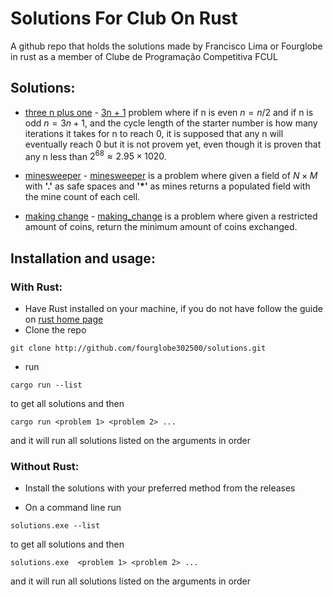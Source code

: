 # Solutions For Club On Rust

A github repo that holds the solutions made by Francisco Lima or Fourglobe in rust as a member of Clube de Programação Competitiva FCUL

## Solutions:

- [three n plus one](https://github.com/fourglobe302500/solutions/blob/master/src/problems/three_n_plus_one.rs) - [3n + 1](https://onlinejudge.org/index.php?option=com_onlinejudge&Itemid=8&category=3&page=show_problem&problem=36) problem where if n is even $n = n/2$ and if n is odd $n = 3n+1$, and the cycle length of the starter number is how many iterations it takes for n to reach 0, it is supposed that any n will eventually reach 0 but it is not provem yet, even though it is proven that any n less than $2^{68} ≈ 2.95×1020$.

- [minesweeper](https://github.com/fourglobe302500/solutions/blob/master/src/problems/minesweeper.rs) - [minesweeper](https://onlinejudge.org/index.php?option=com_onlinejudge&Itemid=8&category=29&page=show_problem&problem=1130) is a problem where given a field of $N×M$ with **'$`.`$'** as safe spaces and **'$`*`$'** as mines returns a populated field with the mine count of each cell.

- [making change](https://github.com/fourglobe302500/solutions/blob/master/src/problems/making_change.rs) - [making_change](https://onlinejudge.org/index.php?option=com_onlinejudge&Itemid=8&category=3&page=show_problem&problem=102) is a problem where given a restricted amount of coins, return the minimum amount of coins exchanged.

## Installation and usage:

### With Rust:

- Have Rust installed on your machine, if you do not have follow the guide on [rust home page](https://www.rust-lang.org/tools/install)
- Clone the repo

```
git clone http://github.com/fourglobe302500/solutions.git
```

- run

```
cargo run --list
```

to get all solutions and then

```
cargo run <problem 1> <problem 2> ...
```

and it will run all solutions listed on the arguments in order

### Without Rust:

- Install the solutions with your preferred method from the releases

- On a command line run

```
solutions.exe --list
```

to get all solutions and then

```
solutions.exe  <problem 1> <problem 2> ...
```

and it will run all solutions listed on the arguments in order
